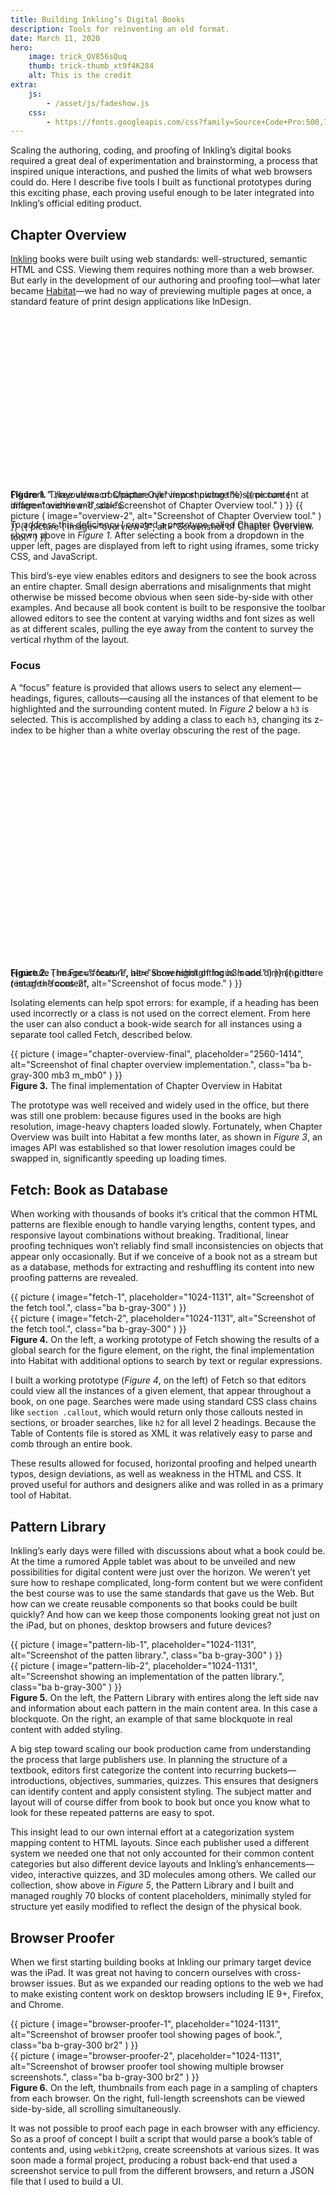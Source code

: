 ```yaml
---
title: Building Inkling’s Digital Books
description: Tools for reinventing an old format.
date: March 11, 2020
hero:
    image: trick_QV856sQuq
    thumb: trick-thumb_xt9f4K284
    alt: This is the credit
extra:
    js:
        - /asset/js/fadeshow.js
    css:
        - https://fonts.googleapis.com/css?family=Source+Code+Pro:500,700
---
```


Scaling the authoring, coding, and proofing of Inkling’s digital books required a great deal of experimentation and brainstorming, a process that inspired unique interactions, and pushed the limits of what web browsers could do. Here I describe five tools I built as functional prototypes during this exciting phase, each proving useful enough to be later integrated into Inkling’s official editing product.

## Chapter Overview

[Inkling](https://www.inkling.com/) books were built using web standards: well-structured, semantic HTML and CSS. Viewing them requires nothing more than a web browser. But early in the development of our authoring and proofing tool—what later became [Habitat](https://www.inkling.com/info/habitat/)—we had no way of previewing multiple pages at once, a standard feature of print design applications like InDesign.

<div class="fadeshow mv4 br2 overflow-hidden" style="padding-top: 55.22%; height: 0;">
    <div class="absolute top-0 left-0 right-0 bottom-0 ba b-gray-300">
        <div>
            {% from "../layout/macros/picture.njk" import picture %}
            {{ picture
                (
                    image="overview-1",
                    alt="Screenshot of Chapter Overview tool."
                )
            }}
            {{ picture
                (
                    image="overview-2",
                    alt="Screenshot of Chapter Overview tool."
                )
            }}
            {{ picture
                (
                    image="overview-3",
                    alt="Screenshot of Chapter Overview tool."
                )
            }}
        </div>
    </div>
</div>
<div class="caption"><b>Figure 1.</b> Three views of Chapter Overview showing the same content at different widths and scales.</div>

To address this deficiency I created a prototype called Chapter Overview, shown above in _Figure 1_. After selecting a book from a dropdown in the upper left, pages are displayed from left to right using iframes, some tricky CSS, and JavaScript.

This bird’s-eye view enables editors and designers to see the book across an entire chapter. Small design aberrations and misalignments that might otherwise be missed become obvious when seen side-by-side with other examples. And because all book content is built to be responsive the toolbar allowed editors to see the content at varying widths and font sizes as well as at different scales, pulling the eye away from the content to survey the vertical rhythm of the layout.

### Focus

A “focus” feature is provided that allows users to select any element—headings, figures, callouts—causing all the instances of that element to be highlighted and the surrounding content muted. In _Figure 2_ below a `h3` is selected. This is accomplished by adding a class to each `h3`, changing its z-index to be higher than a white overlay obscuring the rest of the page.

<div class="reading">
    <div class="fadeshow mv4 br2 overflow-hidden" style="padding-top: 71%; height: 0;">
        <div class="absolute top-0 left-0 right-0 bottom-0 ba b-gray-300">
            {{ picture
                (
                    image="focus-1",
                    alt="Screenshot of focus mode."
                )
            }}
            {{ picture
                (
                    image="focus-2",
                    alt="Screenshot of focus mode."
                )
            }}
        </div>
    </div>
</div>
<div class="caption"><b>Figure 2.</b> The Focus feature, here show highlighting h3’s and dimming the rest of the content.</div>

Isolating elements can help spot errors: for example, if a heading has been used incorrectly or a class is not used on the correct element. From here the user can also conduct a book-wide search for all instances using a separate tool called Fetch, described below.

<div class="mb4">
    {{ picture
        (
            image="chapter-overview-final",
            placeholder="2560-1414",
            alt="Screenshot of final chapter overview implementation.",
            class="ba b-gray-300 mb3 m_mb0"
        )
    }}
</div>
<div class="caption"><b>Figure 3.</b> The final implementation of Chapter Overview in Habitat</div>

The prototype was well received and widely used in the office, but there was still one problem: because figures used in the books are high resolution, image-heavy chapters loaded slowly. Fortunately, when Chapter Overview was built into Habitat a few months later, as shown in _Figure 3_, an images API was established so that lower resolution images could be swapped in, significantly speeding up loading times.

## Fetch: Book as Database

When working with thousands of books it’s critical that the common HTML patterns are flexible enough to handle varying lengths, content types, and responsive layout combinations without breaking. Traditional, linear proofing techniques won’t reliably find small inconsistencies on objects that appear only occasionally. But if we conceive of a book not as a stream but as a database, methods for extracting and reshuffling its content into new proofing patterns are revealed.

<div class="side-scroll mb4">
    <div class="side-scroll-wrap">
        <div class="side-scroll-inner">
            <div class="side-scroll-item">
                {{ picture
                    (
                        image="fetch-1",
                        placeholder="1024-1131",
                        alt="Screenshot of the fetch tool.",
                        class="ba b-gray-300"
                    )
                }}
            </div>
            <div class="side-scroll-item">
                {{ picture
                    (
                        image="fetch-2",
                        placeholder="1024-1131",
                        alt="Screenshot of the fetch tool.",
                        class="ba b-gray-300"
                    )
                }}
            </div>
        </div>
    </div>
</div>
<div class="caption"><b>Figure 4.</b> On the left, a working prototype of Fetch showing the results of a global search for the figure element, on the right, the final implementation into Habitat with additional options to search by text or regular expressions.</div>

I built a working prototype (_Figure 4_, on the left) of Fetch so that editors could view all the instances of a given element, that appear throughout a book, on one page. Searches were made using standard CSS class chains like `section .callout`, which would return only those callouts nested in sections, or broader searches, like `h2` for all level 2 headings. Because the Table of Contents file is stored as XML it was relatively easy to parse and comb through an entire book.

These results allowed for focused, horizontal proofing and helped unearth typos, design deviations, as well as weakness in the HTML and CSS. It proved useful for authors and designers alike and was rolled in as a primary tool of Habitat.

## Pattern Library

Inkling’s early days were filled with discussions about what a book could be. At the time a rumored Apple tablet was about to be unveiled and new possibilities for digital content were just over the horizon. We weren’t yet sure how to reshape complicated, long-form content but we were confident the best course was to use the same standards that gave us the Web. But how can we create reusable components so that books could be built quickly? And how can we keep those components looking great not just on the iPad, but on phones, desktop browsers and future devices?

<div class="side-scroll mb4">
    <div class="side-scroll-wrap">
        <div class="side-scroll-inner">
            <div class="side-scroll-item">
                {{ picture
                    (
                        image="pattern-lib-1",
                        placeholder="1024-1131",
                        alt="Screenshot of the patten library.",
                        class="ba b-gray-300"
                    )
                }}
            </div>
            <div class="side-scroll-item">
                {{ picture
                    (
                        image="pattern-lib-2",
                        placeholder="1024-1131",
                        alt="Screenshot showing an implementation of the patten library.",
                        class="ba b-gray-300"
                    )
                }}
            </div>
        </div>
    </div>
</div>
<div class="caption"><b>Figure 5.</b> On the left, the Pattern Library with entires along the left side nav and information about each pattern in the main content area. In this case a blockquote. On the right, an example of that same blockquote in real content with added styling.</div>

A big step toward scaling our book production came from understanding the process that large publishers use. In planning the structure of a textbook, editors first categorize the content into recurring buckets—introductions, objectives, summaries, quizzes. This ensures that designers can identify content and apply consistent styling. The subject matter and layout will of course differ from book to book but once you know what to look for these repeated patterns are easy to spot.

This insight lead to our own internal effort at a categorization system mapping content to HTML layouts. Since each publisher used a different system we needed one that not only accounted for their common content categories but also different device layouts and Inkling’s enhancements—video, interactive quizzes, and 3D molecules among others. We called our collection, show above in _Figure 5_, the Pattern Library and I built and managed roughly 70 blocks of content placeholders, minimally styled for structure yet easily modified to reflect the design of the physical book.

## Browser Proofer

When we first starting building books at Inkling our primary target device was the iPad. It was great not having to concern ourselves with cross-browser issues. But as we expanded our reading options to the web we had to make existing content work on desktop browsers including IE 9+, Firefox, and Chrome.

<div class="side-scroll mb4">
    <div class="side-scroll-wrap">
        <div class="side-scroll-inner">
            <div class="side-scroll-item">
                {{ picture
                    (
                        image="browser-proofer-1",
                        placeholder="1024-1131",
                        alt="Screenshot of browser proofer tool showing pages of book.",
                        class="ba b-gray-300 br2"
                    )
                }}
            </div>
            <div class="side-scroll-item">
                {{ picture
                    (
                        image="browser-proofer-2",
                        placeholder="1024-1131",
                        alt="Screenshot of browser proofer tool showing multiple browser screenshots.",
                        class="ba b-gray-300 br2"
                    )
                }}
            </div>
        </div>
    </div>
</div>
<div class="caption"><b>Figure 6.</b> On the left, thumbnails from each page in a sampling of chapters from each browser. On the right, full-length screenshots can be viewed side-by-side, all scrolling simultaneously.</div>

It was not possible to proof each page in each browser with any efficiency. So as a proof of concept I built a script that would parse a book’s table of contents and, using `webkit2png`, create screenshots at various sizes. It was soon made a formal project, producing a robust back-end that used a screenshot service to pull from the different browsers, and return a JSON file that I used to build a UI.
